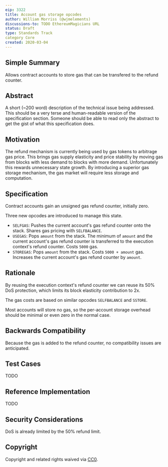 ```yaml
---
eip: 3322
title: Account gas storage opcodes
author: William Morriss (@wjmelements)
discussions-to: TODO EthereumMagicians URL
status: Draft
type: Standards Track
category Core
created: 2020-03-04
---
```


## Simple Summary
Allows contract accounts to store gas that can be transfered to the refund counter.

## Abstract
A short (~200 word) description of the technical issue being addressed. This should be a very terse and human-readable version of the specification section. Someone should be able to read only the abstract to get the gist of what this specification does.

## Motivation
The refund mechanism is currently being used by gas tokens to arbitrage gas price.
This brings gas supply elasticity and price stability by moving gas from blocks with less demand to blocks with more demand.
Unfortunately this rewards unnecessary state growth.
By introducing a superior gas storage mechanism, the gas market will require less storage and computation.

## Specification
Contract accounts gain an unsigned gas refund counter, initially zero.

Three new opcodes are introduced to manage this state.

* `SELFGAS`: Pushes the current account's gas refund counter onto the stack.
Shares gas pricing with `SELFBALANCE`.
* `USEGAS`: Pops `amount` from the stack.
The minimum of `amount` and the current account's gas refund counter is transferred to the execution context's refund counter.
Costs `5000` gas.
* `STOREGAS`: Pops `amount` from the stack.
Costs `5000 + amount` gas.
Increases the current account's gas refund counter by `amount`.

## Rationale
By reusing the execution context's refund counter we can reuse its 50% DoS protection, which limits its block elasticity contribution to 2x.

The gas costs are based on similar opcodes `SELFBALANCE` and `SSTORE`.

Most accounts will store no gas, so the per-account storage overhead should be minimal or even zero in the normal case.

## Backwards Compatibility
Because the gas is added to the refund counter, no compatibility issues are anticipated.

## Test Cases
TODO

## Reference Implementation
TODO

## Security Considerations
DoS is already limited by the 50% refund limit.

## Copyright
Copyright and related rights waived via [CC0](https://creativecommons.org/publicdomain/zero/1.0/).


